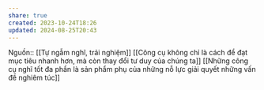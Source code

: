 ```yaml
---
share: true
created: 2023-10-24T18:26
updated: 2024-08-25T20:43
---
```

Nguồn:: [[Tự ngẫm nghĩ, trải nghiệm]]
[[Công cụ không chỉ là cách để đạt mục tiêu nhanh hơn, mà còn thay đổi tư duy của chúng ta]] [[Những công cụ nghĩ tốt đa phần là sản phẩm phụ của những nỗ lực giải quyết những vấn đề nghiêm túc]]
